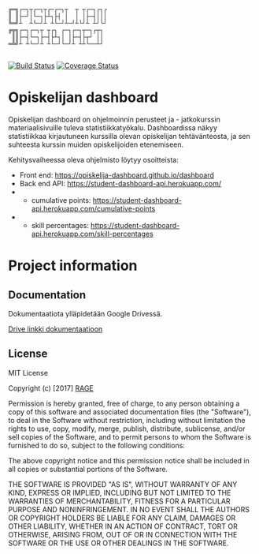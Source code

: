 ```

╔═╗┌─┐┬┌─┐┬┌─┌─┐┬  ┬ ┬┌─┐┌┐┌
║ ║├─┘│└─┐├┴┐├┤ │  │ │├─┤│││
╚═╝┴  ┴└─┘┴ ┴└─┘┴─┘┴└┘┴ ┴┘└┘
╔╦╗┌─┐┌─┐┬ ┬┌┐ ┌─┐┌─┐┬─┐┌┬┐ 
 ║║├─┤└─┐├─┤├┴┐│ │├─┤├┬┘ ││ 
═╩╝┴ ┴└─┘┴ ┴└─┘└─┘┴ ┴┴└──┴┘ 
                                   
```
[![Build Status](https://travis-ci.org/opiskelija-dashboard/dashboard.svg?branch=master)](https://travis-ci.org/opiskelija-dashboard/dashboard)
[![Coverage Status](https://coveralls.io/repos/github/opiskelija-dashboard/dashboard/badge.svg?branch=master)](https://coveralls.io/github/opiskelija-dashboard/dashboard?branch=master)


# Opiskelijan dashboard

Opiskelijan dashboard on ohjelmoinnin perusteet ja - jatkokurssin materiaalisivuille tuleva statistiikkatyökalu. Dashboardissa näkyy statistiikkaa kirjautuneen kurssilla olevan opiskelijan tehtävänteosta, ja sen suhteesta kurssin muiden opiskelijoiden etenemiseen.

Kehitysvaiheessa oleva ohjelmisto löytyy osoitteista:
- Front end: https://opiskelija-dashboard.github.io/dashboard
- Back end API: https://student-dashboard-api.herokuapp.com/
- - cumulative points: https://student-dashboard-api.herokuapp.com/cumulative-points
- - skill percentages: https://student-dashboard-api.herokuapp.com/skill-percentages


# Project information

## Documentation

Dokumentaatiota ylläpidetään Google Drivessä. 

[Drive linkki dokumentaatioon](https://docs.google.com/spreadsheets/d/1csD5ctKXTbZUQLHyIyn-QHGoZWYDrF1Pb6WY2hodQfk)

## License

MIT License

Copyright (c) [2017] [RAGE](https://github.com/rage)

Permission is hereby granted, free of charge, to any person obtaining a copy
of this software and associated documentation files (the "Software"), to deal
in the Software without restriction, including without limitation the rights
to use, copy, modify, merge, publish, distribute, sublicense, and/or sell
copies of the Software, and to permit persons to whom the Software is
furnished to do so, subject to the following conditions:

The above copyright notice and this permission notice shall be included in all
copies or substantial portions of the Software.

THE SOFTWARE IS PROVIDED "AS IS", WITHOUT WARRANTY OF ANY KIND, EXPRESS OR
IMPLIED, INCLUDING BUT NOT LIMITED TO THE WARRANTIES OF MERCHANTABILITY,
FITNESS FOR A PARTICULAR PURPOSE AND NONINFRINGEMENT. IN NO EVENT SHALL THE
AUTHORS OR COPYRIGHT HOLDERS BE LIABLE FOR ANY CLAIM, DAMAGES OR OTHER
LIABILITY, WHETHER IN AN ACTION OF CONTRACT, TORT OR OTHERWISE, ARISING FROM,
OUT OF OR IN CONNECTION WITH THE SOFTWARE OR THE USE OR OTHER DEALINGS IN THE
SOFTWARE.
